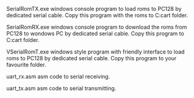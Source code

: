 SerialRomTX.exe 
windows console program to load roms to PC128 by dedicated serial cable. Copy this program with the roms to C:cart folder.

SerialRomRX.exe
windows console program to download the roms from PC128 to wondows PC by dedicated serial cable. Copy this program to C:cart folder.

VSerialRomT.exe
windows style program with friendly interface to load roms to PC128 by dedicated serial cable. Copy this program to your favourite folder.

uart_rx.asm
asm code to serial receiving.

uart_tx.asm
asm code to serial transmitting.
